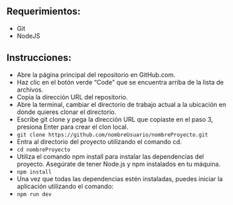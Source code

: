 
## Requerimientos:

- Git
- NodeJS

## Instrucciones:

- Abre la página principal del repositorio en GitHub.com.
- Haz clic en el botón verde “Code” que se encuentra arriba de la lista de archivos.
- Copia la dirección URL del repositorio.
- Abre la terminal, cambiar el directorio de trabajo actual a la ubicación en donde quieres clonar el directorio.
- Escribe git clone y pega la dirección URL que copiaste en el paso 3, presiona Enter para crear el clon local.
- ` git clone https://github.com/nombreUsuario/nombreProyecto.git `
- Entra al directorio del proyecto utilizando el comando cd.
- ` cd nombreProyecto `
- Utiliza el comando npm install para instalar las dependencias del proyecto. Asegúrate de tener Node.js y npm instalados en tu máquina.
- ` npm install `
- Una vez que todas las dependencias estén instaladas, puedes iniciar la aplicación utilizando el comando:
- ` npm run dev `
